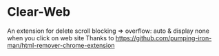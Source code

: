 # Clear-Web
An extension for delete scroll blocking => overflow: auto & display none when you click on web site
Thanks to https://github.com/pumping-iron-man/html-remover-chrome-extension